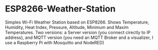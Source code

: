 # ESP8266-Weather-Station
Simples Wi-Fi Weather Station based on ESP8266. Shows Temperature, Humidity, Heat Index, Pressure, Altitude, Minimum and Maxim Temperatures.
Two versions: a Server version (you connect cirectly to IP address), and MQTT version (you need an MQTT Broker and a visualizer, I use a Raspberry Pi with Mosquitto and NodeRED)
